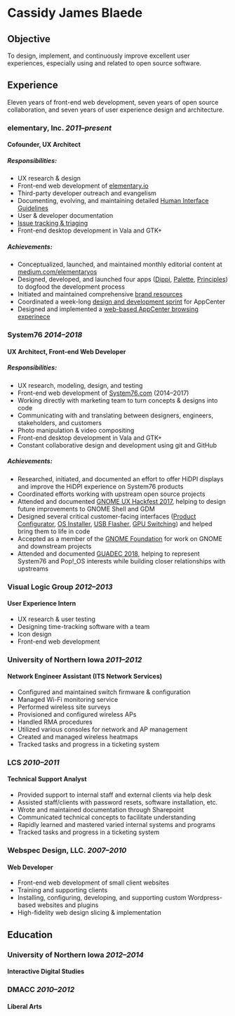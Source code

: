 # Cassidy James Blaede

## Objective

To design, implement, and continuously improve excellent user experiences,
especially using and related to open source software.

## Experience

Eleven years of front-end web development, seven years of open source
collaboration, and seven years of user experience design and architecture.

### elementary, Inc. _2011–present_

#### Cofounder, UX Architect

##### Responsibilities:

- UX research & design
- Front-end web development of [elementary.io](https://elementary.io)
- Third-party developer outreach and evangelism
- Documenting, evolving, and maintaining detailed [Human Interface Guidelines](https://elementary.io/docs/human-interface-guidelines)
- User & developer documentation
- [Issue tracking & triaging](https://github.com/search?o=desc&q=org%3Aelementary+cassidyjames&s=updated&type=Issues&utf8=%E2%9C%93)
- Front-end desktop development in Vala and GTK+

##### Achievements:

- Conceptualized, launched, and maintained monthly editorial content at [medium.com/elementaryos](https://medium.com/elementaryos)
- Designed, developed, and launched four apps ([Dippi](/dippi), [Palette](/palette), [Principles](/principles)) to dogfood the development process
- Initiated and maintained comprehensive [brand resources](https://elementary.io/brand)
- Coordinated a week-long [design and development sprint](https://medium.com/elementaryos/the-denver-appcenter-sprint-85f12a667e03) for AppCenter
- Designed and implemented a [web-based AppCenter browsing experinece](https://medium.com/elementaryos/introducing-new-appcenter-sharing-urls-4da5ee92f12d)

### System76 _2014–2018_

#### UX Architect, Front-end Web Developer

##### Responsibilities:

- UX research, modeling, design, and testing
- Front-end web development of [System76.com](https://system76.com) (2014–2017)
- Working directly with marketing team to turn concepts & designs into code
- Communicating with and translating between designers, engineers, stakeholders, and customers
- Photo manipulation & video compositing
- Front-end desktop development in Vala and GTK+
- Constant collaborative design and development using git and GitHub

##### Achievements:

- Researched, initiated, and documented an effort to offer HiDPI displays and improve the HiDPI experience on System76 products
- Coordinated efforts working with upstream open source projects
- Attended and documented [GNOME UX Hackfest 2017](http://blog.system76.com/post/167747412318/gnome-ux-hackfest-2017), helping to design future improvements to GNOME Shell and GDM
- Designed several critical customer-facing interfaces ([Product Configurator](https://system76.com/cart/configure/galp3), [OS Installer](https://github.com/elementary/installer/wiki), [USB Flasher](https://github.com/pop-os/popsicle/wiki/GUI-Design), [GPU Switching](https://github.com/pop-os/gnome-shell-extension-system76-power/wiki)) and helped bring them to life in code
- Accepted as a member of the [GNOME Foundation](https://www.gnome.org/foundation/membership/) for work on GNOME and downstream projects
- Attended and documented [GUADEC 2018](http://blog.system76.com/post/176340998478/guadec-conference-summary-2018), helping to represent System76 and Pop!_OS interests while building closer relationships with upstreams

### Visual Logic Group _2012–2013_

#### User Experience Intern

- UX research & user testing
- Designing time-tracking software with a team
- Icon design
- Front-end web development

### University of Northern Iowa _2011–2012_

#### Network Engineer Assistant (ITS Network Services)

- Configured and maintained switch firmware & configuration
- Managed Wi-Fi monitoring service
- Performed wireless site surveys
- Provisioned and configured wireless APs
- Handled RMA procedures
- Utilized various consoles for network and AP management
- Created and managed wireless heatmaps
- Tracked tasks and progress in a ticketing system

### LCS _2010–2011_

#### Technical Support Analyst

- Provided support to internal staff and external clients via help desk
- Assisted staff/clients with password resets, software installation, etc.
- Wrote and maintained documentation through Sharepoint
- Communicated technical concepts to facilitate understanding
- Rapidly learned and mastered varied internal systems and programs
- Tracked tasks and progress in a ticketing system

### Webspec Design, LLC. _2007–2010_

#### Web Developer

- Front-end web development of small client websites
- Training and supporting clients
- Installing, configuring, developing, and supporting custom Wordpress-based
  websites and plugins
- High-fidelity web design slicing & implementation

## Education

### University of Northern Iowa _2012–2014_

#### Interactive Digital Studies

### DMACC _2010–2012_

#### Liberal Arts

